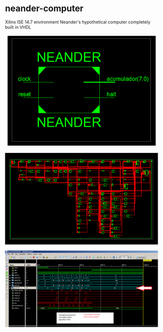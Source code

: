 # neander-computer
Xilinx ISE 14.7 environment
Neander's hypothetical computer completely built in VHDL
<br/><br/>
![ScreenShot](https://raw.githubusercontent.com/izemauricio/neander-computer/master/screenshot%20(2).png)
<br/><br/>
![ScreenShot](https://raw.githubusercontent.com/izemauricio/neander-computer/master/screenshot%20(3).png)
<br/><br/>
![ScreenShot](https://raw.githubusercontent.com/izemauricio/neander-computer/master/screenshot%20(1).png)

